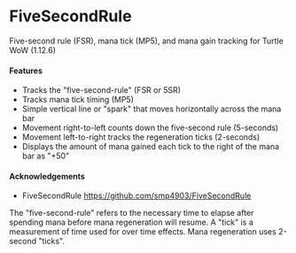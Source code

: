 # FiveSecondRule
Five-second rule (FSR), mana tick (MP5), and mana gain tracking for Turtle WoW (1.12.6)

<h4>Features</h4>

- Tracks the "five-second-rule" (FSR or 5SR)
- Tracks mana tick timing (MP5)
- Simple vertical line or "spark" that moves horizontally across the mana bar
- Movement right-to-left counts down the five-second rule (5-seconds)
- Movement left-to-right tracks the regeneration ticks (2-seconds)
- Displays the amount of mana gained each tick to the right of the mana bar as "+50"

<h4>Acknowledgements</h4>

- FiveSecondRule https://github.com/smp4903/FiveSecondRule

The "five-second-rule" refers to the necessary time to elapse after spending mana before mana regeneration will resume.
A "tick" is a measurement of time used for over time effects. Mana regeneration uses 2-second "ticks".
